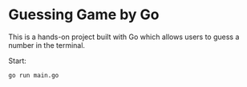 # Guessing Game by Go

This is a hands-on project built with Go which allows users to guess a number in the terminal.

Start:
```bash
go run main.go
```